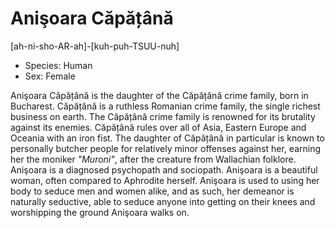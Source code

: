 # Anişoara Căpățână

[ah-ni-sho-AR-ah]-[kuh-puh-TSUU-nuh]

- Species: Human
- Sex: Female

Anişoara Căpățână is the daughter of the Căpățână crime family, born in Bucharest. Căpățână is a ruthless Romanian crime family, the single richest business on earth. The Căpățână crime family is renowned for its brutality against its enemies. Căpățână rules over all of Asia, Eastern Europe and Oceania with an iron fist. The daughter of Căpățână in particular is known to personally butcher people for relatively minor offenses against her, earning her the moniker *"Muroni"*, after the creature from Wallachian folklore. Anişoara is a diagnosed psychopath and sociopath. Anişoara is a beautiful woman, often compared to Aphrodite herself. Anişoara is used to using her body to seduce men and women alike, and as such, her demeanor is naturally seductive, able to seduce anyone into getting on their knees and worshipping the ground Anişoara walks on.